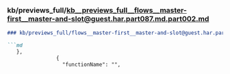 ### kb/previews_full/kb__previews_full__flows__master-first__master-and-slot@guest.har.part087.md.part002.md

```md
### kb/previews_full/flows__master-first__master-and-slot@guest.har.part087.md (part 002)

```md
   },
                {
                  "functionName": "",
       
```

```

```
